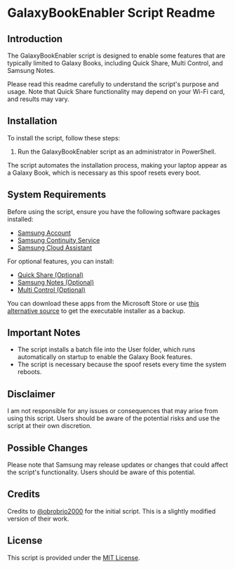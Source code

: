 # GalaxyBookEnabler Script Readme

## Introduction

The GalaxyBookEnabler script is designed to enable some features that are typically limited to Galaxy Books, including Quick Share, Multi Control, and Samsung Notes.

Please read this readme carefully to understand the script's purpose and usage. Note that Quick Share functionality may depend on your Wi-Fi card, and results may vary.

## Installation

To install the script, follow these steps:

1. Run the GalaxyBookEnabler script as an administrator in PowerShell.

The script automates the installation process, making your laptop appear as a Galaxy Book, which is necessary as this spoof resets every boot.

## System Requirements

Before using the script, ensure you have the following software packages installed:

- [Samsung Account](https://apps.microsoft.com/detail/9P98T77876KZ?hl=en-us&gl=US)
- [Samsung Continuity Service](https://apps.microsoft.com/detail/samsung-continuity-service/9NGW9K44GQ5F?hl=en-GB&gl=US)
- [Samsung Cloud Assistant](https://apps.microsoft.com/detail/9NFWHCHM52HQ?hl=en-us&gl=US)

For optional features, you can install:

- [Quick Share (Optional)](https://apps.microsoft.com/detail/9PCTGDFXVZLJ?hl=en-us&gl=US)
- [Samsung Notes (Optional)](https://apps.microsoft.com/detail/9NBLGGH43VHV?query=samsung+note&hl=en-us&gl=US)
- [Multi Control (Optional)](https://apps.microsoft.com/detail/samsung-multi-control/9N3L4FZ03Q99?hl=en-us&gl=US)

You can download these apps from the Microsoft Store or use [this alternative source](https://store.rg-adguard.net/) to get the executable installer as a backup.

## Important Notes

- The script installs a batch file into the User folder, which runs automatically on startup to enable the Galaxy Book features.
- The script is necessary because the spoof resets every time the system reboots.

## Disclaimer

I am not responsible for any issues or consequences that may arise from using this script. Users should be aware of the potential risks and use the script at their own discretion.

## Possible Changes

Please note that Samsung may release updates or changes that could affect the script's functionality. Users should be aware of this potential.

## Credits

Credits to [@obrobrio2000](https://github.com/obrobrio2000) for the initial script. This is a slightly modified version of their work.

## License

This script is provided under the [MIT License](LICENSE).


